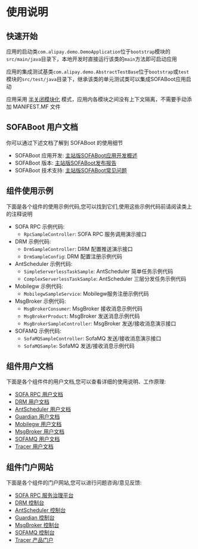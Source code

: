 # 使用说明

## 快速开始
应用的启动类`com.alipay.demo.DemoApplication`位于`bootstrap`模块的`src/main/java`目录下，本地开发时直接运行该类的`main`方法即可启动应用

应用的集成测试基类`com.alipay.demo.AbstractTestBase`位于`bootstrap`或`test`模块的`src/test/java`目录下，继承该类的单元测试类可以集成SOFABoot应用启动

应用采用 [半关闭模块化](https://yuque.antfin-inc.com/middleware/sofaboot/modular#%E5%8D%8A%E5%85%B3%E9%97%AD%E6%A8%A1%E5%9D%97%E5%8C%96) 模式，应用内各模块之间没有上下文隔离，不需要手动添加 MANIFEST.MF 文件

## SOFABoot 用户文档
你可以通过下述文档了解到 SOFABoot 的使用细节
+ SOFABoot 应用开发: [主站版SOFABoot应用开发概述](https://yuque.antfin-inc.com/middleware/sofaboot/db7fgl)
+ SOFABoot 版本: [主站版SOFABoot发布报告](https://yuque.antfin-inc.com/middleware/sofaboot/releasenote)
+ SOFABoot 技术支持: [主站版SOFABoot常见问题](https://yuque.antfin-inc.com/middleware/sofaboot/faq)

## 组件使用示例
下面是各个组件的使用示例代码,您可以找到它们,使用这些示例代码前请阅读类上的注释说明
* SOFA RPC 示例代码:
    + `RpcSampleController`: SOFA RPC 服务调用演示接口
* DRM 示例代码:
    + `DrmSampleController`: DRM 配置推送演示接口
    + `DrmSampleConfig`: DRM 配置注册示例代码
* AntScheduler 示例代码:
    + `SimpleServerlessTaskSample`: AntScheduler 简单任务示例代码
    + `ComplexServerlessTaskSample`: AntScheduler 三层分发任务示例代码
* Mobilegw 示例代码:
    + `MobilegwSampleService`: Mobilegw服务注册示例代码
* MsgBroker 示例代码:
    + `MsgBrokerConsumer`: MsgBroker 接收消息示例代码
    + `MsgBrokerProduct`: MsgBroker 发送消息示例代码
    + `MsgBrokerSampleController`: MsgBroker 发送/接收消息演示接口
* SOFAMQ 示例代码:
    + `SofaMQSampleController`: SofaMQ 发送/接收消息演示接口
    + `SofaMQSample`: SofaMQ 发送/接收消息示例代码

## 组件用户文档
下面是各个组件件的用户文档,您可以查看详细的使用说明、工作原理:

* [SOFA RPC 用户文档](https://yuque.antfin-inc.com/middleware/sofa-rpc)
* [DRM 用户文档](https://yuque.antfin-inc.com/middleware/drm)
* [AntScheduler 用户文档](https://yuque.antfin-inc.com/middleware/antscheduler)
* [Guardian 用户文档](https://yuque.antfin-inc.com/middleware/guardian)
* [Mobilegw 用户文档](https://yuque.antfin.com/mobilegw/devops)
* [MsgBroker 用户文档](https://yuque.antfin-inc.com/middleware/msgbroker)
* [SOFAMQ 用户文档](https://yuque.antfin-inc.com/middleware/sofamq/user_processes)
* [Tracer 用户文档](https://yuque.antfin-inc.com/middleware/tracer)

## 组件门户网站
下面是各个组件的门户网站,您可以进行问题咨询/意见反馈:

* [SOFA RPC 服务治理平台](https://sofa.alipay.com/app/GLOBAL_APP/serviceGovernance/overview?tenant=MAIN_SITE)
* [DRM 控制台](https://sofa.alipay.com/app/GLOBAL_APP/drm/overview?tenant=MAIN_SITE)
* [AntScheduler 控制台](https://sofa.alipay.com/app/GLOBAL_APP/antscheduler/overview?tenant=MAIN_SITE)
* [Guardian 控制台](https://sofa.alipay.com/app/GLOBAL_APP/serviceGovernance/serviceLimiting?tenant=MAIN_SITE)
* [MsgBroker 控制台](https://sofa.alipay.com/app/GLOBAL_APP/msgBroker/overview?tenant=MAIN_SITE)
* [SOFAMQ 控制台](https://sofa.alipay.com/app/GLOBAL_APP/mq/overview?tenant=MAIN_SITE)
* [Tracer 产品门户](https://sofa.alipay.com/product/tracer)

